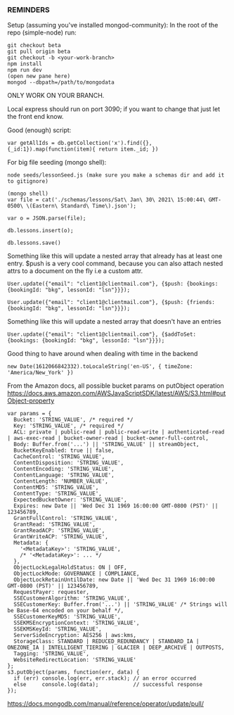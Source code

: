 ### REMINDERS
   Setup (assuming you've installed mongod-community):
   In the root of the repo (simple-node) run:
   ```
   git checkout beta 
   git pull origin beta 
   git checkout -b <your-work-branch>
   npm install
   npm run dev 
   (open new pane here)
   mongod --dbpath=/path/to/mongodata
   ```
   ONLY WORK ON YOUR BRANCH. 
   
   Local express should run on port 3090; if you want to change that just let
   the front end know.

   Good (enough) script:
   ```
   var getAllIds = db.getCollection('x').find({}, {_id:1}).map(function(item){ return item._id; })
   ```

   For big file seeding (mongo shell):
   ```
   node seeds/lessonSeed.js (make sure you make a schemas dir and add it to gitignore)

   (mongo shell)
   var file = cat('./schemas/lessons/Sat\ Jan\ 30\ 2021\ 15:00:44\ GMT-0500\ \(Eastern\ Standard\ Time\).json');

   var o = JSON.parse(file);

   db.lessons.insert(o);

   db.lessons.save()
   ```

   Something like this will update a nested array that already has at least one entry. $push is a very cool command, because you can also attach nested attrs to a document on the fly i.e a custom attr.  
   ```
   User.update({"email": "client1@clientmail.com"}, {$push: {bookings: {bookingId: "bkg", lessonId: "lsn"}}});

   User.update({"email": "client1@clientmail.com"}, {$push: {friends: {bookingId: "bkg", lessonId: "lsn"}}});
   ```

   Something like this will update a nested array that doesn't have an entries
   ```
   User.update({"email": "client1@clientmail.com"}, {$addToSet: {bookings: {bookingId: "bkg", lessonId: "lsn"}}});
   ```

   Good thing to have around when dealing with time in the backend 
   ```
   new Date(1612066842332).toLocaleString('en-US', { timeZone: 'America/New_York' })
   ```

   From the Amazon docs, all possible bucket params on putObject operation
   https://docs.aws.amazon.com/AWSJavaScriptSDK/latest/AWS/S3.html#putObject-property
   ```
   var params = {
     Bucket: 'STRING_VALUE', /* required */
     Key: 'STRING_VALUE', /* required */
     ACL: private | public-read | public-read-write | authenticated-read | aws-exec-read | bucket-owner-read | bucket-owner-full-control,
     Body: Buffer.from('...') || 'STRING_VALUE' || streamObject,
     BucketKeyEnabled: true || false,
     CacheControl: 'STRING_VALUE',
     ContentDisposition: 'STRING_VALUE',
     ContentEncoding: 'STRING_VALUE',
     ContentLanguage: 'STRING_VALUE',
     ContentLength: 'NUMBER_VALUE',
     ContentMD5: 'STRING_VALUE',
     ContentType: 'STRING_VALUE',
     ExpectedBucketOwner: 'STRING_VALUE',
     Expires: new Date || 'Wed Dec 31 1969 16:00:00 GMT-0800 (PST)' || 123456789,
     GrantFullControl: 'STRING_VALUE',
     GrantRead: 'STRING_VALUE',
     GrantReadACP: 'STRING_VALUE',
     GrantWriteACP: 'STRING_VALUE',
     Metadata: {
       '<MetadataKey>': 'STRING_VALUE',
       /* '<MetadataKey>': ... */
     },
     ObjectLockLegalHoldStatus: ON | OFF,
     ObjectLockMode: GOVERNANCE | COMPLIANCE,
     ObjectLockRetainUntilDate: new Date || 'Wed Dec 31 1969 16:00:00 GMT-0800 (PST)' || 123456789,
     RequestPayer: requester,
     SSECustomerAlgorithm: 'STRING_VALUE',
     SSECustomerKey: Buffer.from('...') || 'STRING_VALUE' /* Strings will be Base-64 encoded on your behalf */,
     SSECustomerKeyMD5: 'STRING_VALUE',
     SSEKMSEncryptionContext: 'STRING_VALUE',
     SSEKMSKeyId: 'STRING_VALUE',
     ServerSideEncryption: AES256 | aws:kms,
     StorageClass: STANDARD | REDUCED_REDUNDANCY | STANDARD_IA | ONEZONE_IA | INTELLIGENT_TIERING | GLACIER | DEEP_ARCHIVE | OUTPOSTS,
     Tagging: 'STRING_VALUE',
     WebsiteRedirectLocation: 'STRING_VALUE'
   };
   s3.putObject(params, function(err, data) {
     if (err) console.log(err, err.stack); // an error occurred
     else     console.log(data);           // successful response
   });
``` 

   https://docs.mongodb.com/manual/reference/operator/update/pull/